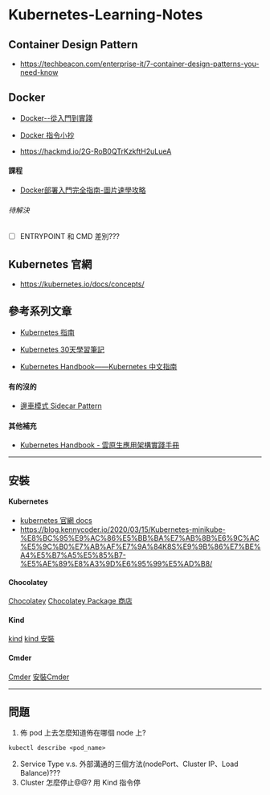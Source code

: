 # Kubernetes-Learning-Notes

## Container Design Pattern
* https://techbeacon.com/enterprise-it/7-container-design-patterns-you-need-know

## Docker
* [Docker--從入門到實踐](https://www.aurotek.com.tw/uploads/files/hello.pdf)
* [Docker 指令小抄](https://mileslin.github.io/2019/04/Docker-%E6%8C%87%E4%BB%A4%E5%B0%8F%E6%8A%84/)

* https://hackmd.io/2G-RoB0QTrKzkftH2uLueA

#### 課程
* [Docker部署入門完全指南-圖片速學攻略](https://learncodebypic.medium.com/docker%E9%83%A8%E7%BD%B2%E5%85%A5%E9%96%80%E5%AE%8C%E5%85%A8%E6%8C%87%E5%8D%97-%E5%9C%96%E7%89%87%E9%80%9F%E5%AD%B8%E6%94%BB%E7%95%A5-e4d882ae82cd)

###### 待解決
- [ ] ENTRYPOINT 和 CMD 差別???

## Kubernetes 官網
* https://kubernetes.io/docs/concepts/

## 參考系列文章
* [Kubernetes 指南](https://feisky.gitbooks.io/kubernetes/content/introduction/)
* [Kubernetes 30天學習筆記](https://ithelp.ithome.com.tw/users/20103753/ironman/1590)

* [Kubernetes Handbook——Kubernetes 中文指南](https://jimmysong.io/kubernetes-handbook/)

#### 有的沒的
* [邊車模式 Sidecar Pattern](https://tachingchen.com/tw/blog/desigining-distributed-systems-the-sidecar-pattern-concept/)

#### 其他補充
* [Kubernetes Handbook - 雲原生應用架構實踐手冊](https://jimmysong.io/kubernetes-handbook/)


---

## 安裝
#### Kubernetes
* [kubernetes 官網 docs](https://kubernetes.io/docs/tasks/tools/)
* https://blog.kennycoder.io/2020/03/15/Kubernetes-minikube-%E8%BC%95%E9%AC%86%E5%BB%BA%E7%AB%8B%E6%9C%AC%E5%9C%B0%E7%AB%AF%E7%9A%84K8S%E9%9B%86%E7%BE%A4%E5%B7%A5%E5%85%B7-%E5%AE%89%E8%A3%9D%E6%95%99%E5%AD%B8/

#### Chocolatey
[Chocolatey](https://chocolatey.org/)
[Chocolatey Package 商店](https://community.chocolatey.org/packages)

#### Kind
[kind](https://kind.sigs.k8s.io/docs/user/quick-start/)
[kind 安裝](https://www.gushiciku.cn/pl/pG79/zh-tw)

#### Cmder
[Cmder](https://cmder.net/)
[安裝Cmder](https://ithelp.ithome.com.tw/m/articles/10262144)

---

## 問題
1. 佈 pod 上去怎麼知道佈在哪個 node 上?
```
kubectl describe <pod_name>
```

2. Service Type v.s. 外部溝通的三個方法(nodePort、Cluster IP、Load Balance)???
3. Cluster 怎麼停止@@? 用 Kind 指令停
